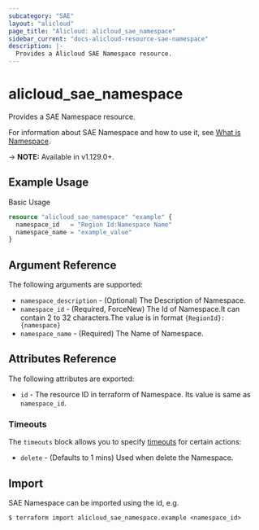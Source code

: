```yaml
---
subcategory: "SAE"
layout: "alicloud"
page_title: "Alicloud: alicloud_sae_namespace"
sidebar_current: "docs-alicloud-resource-sae-namespace"
description: |-
  Provides a Alicloud SAE Namespace resource.
---
```


# alicloud\_sae\_namespace

Provides a SAE Namespace resource.

For information about SAE Namespace and how to use it, see [What is Namespace](https://help.aliyun.com/).

-> **NOTE:** Available in v1.129.0+.

## Example Usage

Basic Usage

```terraform
resource "alicloud_sae_namespace" "example" {
  namespace_id   = "Region Id:Namespace Name"
  namespace_name = "example_value"
}

```

## Argument Reference

The following arguments are supported:

* `namespace_description` - (Optional) The Description of Namespace.
* `namespace_id` - (Required, ForceNew) The Id of Namespace.It can contain 2 to 32 characters.The value is in format `{RegionId}:{namespace}`
* `namespace_name` - (Required) The Name of Namespace.

## Attributes Reference

The following attributes are exported:

* `id` - The resource ID in terraform of Namespace. Its value is same as `namespace_id`.

### Timeouts

The `timeouts` block allows you to specify [timeouts](https://www.terraform.io/docs/configuration-0-11/resources.html#timeouts) for certain actions:

* `delete` - (Defaults to 1 mins) Used when delete the Namespace.

## Import

SAE Namespace can be imported using the id, e.g.

```
$ terraform import alicloud_sae_namespace.example <namespace_id>
```